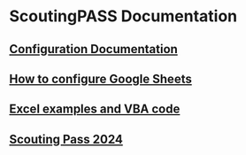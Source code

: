 # ScoutingPASS Documentation

## [Configuration Documentation](Configuration.md)

## [How to configure Google Sheets](GoogleSheets.md)

## [Excel examples and VBA code](../docs)

## [Scouting Pass 2024](crescendo_config.js)

